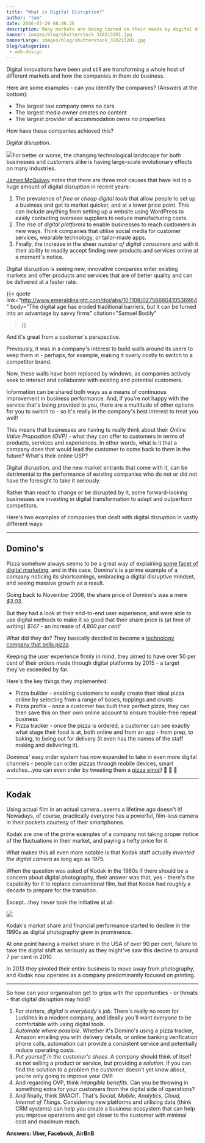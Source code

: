 ```yaml
---
title: "What is Digital Disruption?"
author: "tom"
date: 2016-07-29 08:46:26
description: Many markets are being turned on their heads by digital disruption, allowing new entrants to make huge strides. But what is digital disruption all about?
banner: images/blog/shutterstock_320213201.jpg
bannerLarge: images/blog/shutterstock_320213201.jpg
blog/categories: 
 - web-design
---
```


Digital innovations have been and still are transforming a whole host of different markets and how the companies in them do business.

Here are some examples - can you identify the companies? (Answers at the bottom):

- The largest taxi company owns no cars
- The largest media owner creates no content
- The largest provider of accommodation owns no properties


How have these companies achieved this?

*Digital disruption*.

![](images/blog/shutterstock_308664830-1024x725.jpg)For better or worse, the changing technological landscape for both businesses and customers alike is having large-scale evolutionary effects on many industries.

[James McQuivey](https://www.youtube.com/watch?v=AotSKkw5FrE) notes that there are three root causes that have led to a huge amount of digital disruption in recent years:

1. The prevalence of *free or cheap digital tools* that allow people to set up a business and get to market quicker, and at a lower price point. This can include anything from setting up a website using WordPress to easily contacting overseas suppliers to reduce manufacturing costs.
1. The rise of *digital platforms* to enable businesses to reach customers in new ways. Think companies that utilise social media for customer services, wearable technology, or tailor-made apps.
1. Finally, the increase in the sheer *number of digital consumers* and with it their ability to readily accept finding new products and services online at a moment's notice.


Digital disruption is seeing new, innovative companies enter existing markets and offer products and services that are of better quality and can be delivered at a faster rate.

{{< quote
	link="http://www.emeraldinsight.com/doi/abs/10.1108/02756660410536964"
	body="The digital age has eroded traditional barriers, but it can be turned into an advantage by savvy firms"
	citation="Samuel Bodily"
>}}

And it's great from a customer's perspective.

Previously, it was in a company's interest to build walls around its users to keep them in - perhaps, for example, making it overly costly to switch to a competitor brand.

Now, these walls have been replaced by windows, as companies actively seek to interact and collaborate with existing and potential customers.

Information can be shared both ways as a means of continuous improvement in business performance. And, if you're not happy with the service that's being provided to you, there are a multitude of other options for you to switch to - so it's really in the company's best interest to treat you well!

This means that businesses are having to really think about their *Online Value Proposition (OVP)* - what they can offer to customers in terms of products, services and experiences. In other words, what is it that a company does that would lead the customer to come back to them in the future? What's their online USP?

Digital disruption, and the new market entrants that come with it, can be detrimental to the performance of existing companies who do not or did not have the foresight to take it seriously.

Rather than react to change or be disrupted by it, some forward-looking businesses are investing in digital transformation to adapt and outperform competitors.

Here's two examples of companies that dealt with digital disruption in vastly different ways:

---


## Domino's

Pizza somehow always seems to be a great way of explaining [some facet of digital marketing](/blog/local-seo-a-brief-guide/), and in this case, Domino's is a prime example of a company noticing its shortcomings, embracing a digital disruptive mindset, and seeing massive growth as a result.

Going back to November 2008, the share price of Domino's was a mere *$3.03*.

But they had a look at their end-to-end user experience, and were able to use digital methods to make it so good that their share price is (at time of writing) *$147* - an increase of *4,800 per cent!*

What did they do? They basically decided to become a [technology company that sells pizza](http://nrn.com/technology/how-domino-s-became-tech-company).

Keeping the user experience firmly in mind, they aimed to have over 50 per cent of their orders made through digital platforms by 2015 - a target they've exceeded by far.

Here's the key things they implemented:

- Pizza builder - enabling customers to easily create their ideal pizza online by selecting from a range of bases, toppings and crusts
- Pizza profile - once a customer has built their perfect pizza, they can then save this on their own online account to ensure trouble-free repeat business
- Pizza tracker - once the pizza is ordered, a customer can see exactly what stage their food is at, both online and from an app - from prep, to baking, to being out for delivery (it even has the names of the staff making and delivering it).


Dominos' easy order system has now expanded to take in even more digital channels - people can order pizzas through mobile devices, smart watches...you can even order by tweeting them a [pizza emoji](http://www.telegraph.co.uk/finance/newsbysector/retailandconsumer/11601989/Now-you-can-order-Dominos-by-tweeting-a-pizza-emoji.html)! &#x1f355; &#x1f355; &#x1f355;

---


## Kodak

Using actual film in an actual camera...seems a lifetime ago doesn't it! Nowadays, of course, practically everyone has a powerful, film-less camera in their pockets courtesy of their smartphones.

Kodak are one of the prime examples of a company not taking proper notice of the fluctuations in their market, and paying a hefty price for it.

What makes this all even more notable is that Kodak staff actually *invented the digital camera* as long ago as 1975.

When the question was asked of Kodak in the 1980s if there should be a concern about digital photography, their answer was that, yes - there's the capability for it to replace conventional film, but that Kodak had roughly a decade to prepare for the transition.

Except...they never took the initiative at all.

![](images/blog/shutterstock_92281837-1024x1024.jpg)

Kodak's market share and financial performance started to decline in the 1990s as digital photography grew in prominence.

At one point having a market share in the USA of over 90 per cent, failure to take the digital shift as seriously as they might've saw this decline to around 7 per cent in 2010.

In 2013 they pivoted their entire business to move away from photography, and Kodak now operates as a company predominantly focused on printing.

---

So how can your organisation get to grips with the opportunities - or threats - that digital disruption may hold?

1. For starters, *digital is everybody's job*. There's really no room for Luddites in a modern company, and ideally you'll want everyone to be comfortable with using digital tools.
1. *Automate where possible*. Whether it's Domino's using a pizza tracker, Amazon emailing you with delivery details, or online banking verification phone calls, automation can provide a consistent service and potentially reduce operating costs.
1. *Put yourself in the customer's shoes*. A company should think of itself as not selling a product or service, but providing a *solution*. If you can find the solution to a problem the customer doesn't yet know about, you're only going to improve your OVP.
1. And regarding OVP, think *intangible benefits*. Can you be throwing in something extra for your customers from the digital side of operations?
1. And finally, think SMACIT. That's *Social, Mobile, Analytics, Cloud, Internet of Things*. Considering new platforms and utilising data (think CRM systems) can help you create a business ecosystem that can help you improve operations and get closer to the customer with minimal cost and maximum reach.


__Answers: Uber, Facebook, AirBnB__


